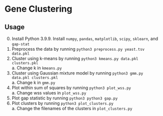 # Gene Clustering

## Usage
0. Install Python 3.9.9. Install `numpy`, `pandas`, `matplotlib`, `scipy`, `sklearn`, and `gap-stat`
1. Preprocess the data by running `python3 preprocess.py yeast.tsv data.pkl`
2. Cluster using k-means by running `python3 kmeans.py data.pkl clusters.pkl` \
    a. Change k in `kmeans.py`
3. Cluster using Gaussian mixture model by running `python3 gmm.py data.pkl clusters.pkl` \
    a. Change k in `gmm.py`
4. Plot within sum of squares by running `python3 plot_wss.py`\
    a. Change wss values in `plot_wss.py`
5. Plot gap statistic by running `python3 python3 gap.py`
6. Plot clusters by running `python3 plot_clusters.py` \
    a. Change the filenames of the clusters in `plot_clusters.py`
